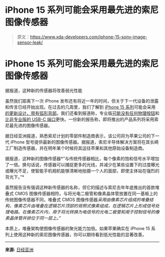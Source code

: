 # iPhone 15 系列可能会采用最先进的索尼图像传感器

> 原文：<https://www.xda-developers.com/iphone-15-sony-image-sensor-leak/>

# iPhone 15 系列可能会采用最先进的索尼图像传感器

据报道，这种新的传感器将改善弱光性能

虽然我们距离下一次 iPhone 发布还有将近一年的时间，但关于下一代设备的泄露和传言已经开始出现。在过去的几周里，我们了解到 [iPhone 15 系列](https://www.xda-developers.com/apple-iphone-15-pro/)可能会采用[的更新设计，带有弧形背部](https://www.xda-developers.com/iphone-15-design-rumor/)。我们还看到报道称，专业版[可能没有任何物理按钮](https://www.xda-developers.com/iphone-15-pro-drop-physical-volume-power-buttons/)和[比非专业版的 USB-C 端口](https://www.xda-developers.com/iphone-15-models-different-usb-c-ports/)更快。一份新的报告称，即将推出的产品系列将采用索尼最先进的图像传感器。

据日经亚洲报道，熟悉索尼计划的零部件制造商表示，该公司将为苹果公司的下一代 iPhone 型号提供最新的图像传感器。据报道，索尼半导体解决方案将在其长崎工厂制造传感器，并在明年某个时候将其运往苹果和其他原始设备制造商。

据报道，这种新的图像传感器*“与传统传感器相比，每个像素的饱和信号水平增加了一倍。换句话说，传感器可以捕捉更多的光线，并减少在某些设置下的过度曝光或曝光不足，使智能手机相机能够清晰地拍摄一个人的面部，即使主体站在强烈的背光下。”*

虽然报告没有强调这种新传感器的名称，但它的描述与索尼去年年底推出的首款堆叠式 CMOS 图像传感器相符。与将光电二极管和像素晶体管放置在同一基板上的传统图像传感器不同，堆叠式 CMOS 图像传感器*采用由像素芯片组成的堆叠结构，像素芯片由堆叠在逻辑芯片顶部的背照式像素组成，在逻辑芯片上形成信号处理电路。在像素芯片内，用于将光转换为电信号的光电二极管和用于控制信号的像素晶体管并排位于同一层上。”*

本质上，堆叠架构使图像传感器的聚光能力加倍。如果苹果确实在 iPhone 15 系列上使用这种新的索尼图像传感器，你可以期待看到低光性能的显著改善。

* * *

**来源:** [日经亚洲](https://asia.nikkei.com/Business/Electronics/Sony-to-supply-Apple-with-advanced-image-sensor-for-next-iPhone)